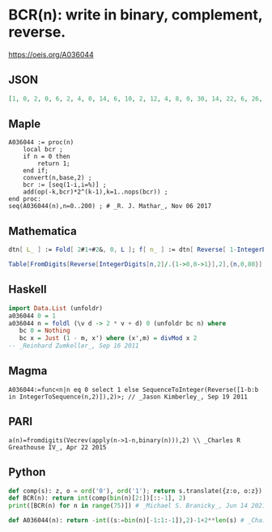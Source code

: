 # BCR\(n\): write in binary, complement, reverse\.
https://oeis.org/A036044
## JSON
```JSON
[1, 0, 2, 0, 6, 2, 4, 0, 14, 6, 10, 2, 12, 4, 8, 0, 30, 14, 22, 6, 26, 10, 18, 2, 28, 12, 20, 4, 24, 8, 16, 0, 62, 30, 46, 14, 54, 22, 38, 6, 58, 26, 42, 10, 50, 18, 34, 2, 60, 28, 44, 12, 52, 20, 36, 4, 56, 24, 40, 8, 48, 16, 32, 0, 126, 62, 94, 30, 110, 46, 78, 14, 118, 54, 86]
```
## Maple
```Maple
A036044 := proc(n)
    local bcr ;
    if n = 0 then
        return 1;
    end if;
    convert(n,base,2) ;
    bcr := [seq(1-i,i=%)] ;
    add(op(-k,bcr)*2^(k-1),k=1..nops(bcr)) ;
end proc:
seq(A036044(n),n=0..200) ; # _R. J. Mathar_, Nov 06 2017
```
## Mathematica
```Mathematica
dtn[ L_ ] := Fold[ 2#1+#2&, 0, L ]; f[ n_ ] := dtn[ Reverse[ 1-IntegerDigits[ n, 2 ] ] ]; Table[ f[ n ], {n, 0, 100} ]
```
```Mathematica
Table[FromDigits[Reverse[IntegerDigits[n,2]/.{1->0,0->1}],2],{n,0,80}] (* _Harvey P. Dale_, Mar 08 2015 *)
```
## Haskell
```Haskell
import Data.List (unfoldr)
a036044 0 = 1
a036044 n = foldl (\v d -> 2 * v + d) 0 (unfoldr bc n) where
   bc 0 = Nothing
   bc x = Just (1 - m, x') where (x',m) = divMod x 2
-- _Reinhard Zumkeller_, Sep 16 2011
```
## Magma
```Magma
A036044:=func<n|n eq 0 select 1 else SequenceToInteger(Reverse([1-b:b in IntegerToSequence(n,2)]),2)>; // _Jason Kimberley_, Sep 19 2011
```
## PARI
```PARI
a(n)=fromdigits(Vecrev(apply(n->1-n,binary(n))),2) \\ _Charles R Greathouse IV_, Apr 22 2015
```
## Python
```Python
def comp(s): z, o = ord('0'), ord('1'); return s.translate({z:o, o:z})
def BCR(n): return int(comp(bin(n)[2:])[::-1], 2)
print([BCR(n) for n in range(75)]) # _Michael S. Branicky_, Jun 14 2021
```
```Python
def A036044(n): return -int((s:=bin(n)[-1:1:-1]),2)-1+2**len(s) # _Chai Wah Wu_, Feb 04 2022
```
